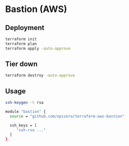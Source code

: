 # Bastion (AWS)

## Deployment

```sh
terraform init
terraform plan
terraform apply -auto-approve
```

## Tier down

```sh
terraform destroy -auto-approve
```
## Usage

``` sh
ssh-keygen -t rsa
```


``` sh
module "bastion" {
  source = "github.com/opszero/terraform-aws-bastion"

  ssh_keys = [
     "ssh-rsa ..."
  ]
}
```
